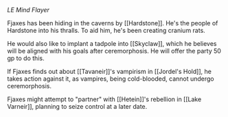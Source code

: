 *LE Mind Flayer*

Fjaxes has been hiding in the caverns by [[Hardstone]]. He's the people of Hardstone into his thralls. To aid him, he's been creating cranium rats.

He would also like to implant a tadpole into [[Skyclaw]], which he believes will be aligned with his goals after ceremorphosis. He will offer the party 50 gp to do this.

If Fjaxes finds out about [[Tavaneir]]'s vampirism in [[Jordel's Hold]], he takes action against it, as vampires, being cold-blooded, cannot undergo ceremorphosis.

Fjaxes might attempt to "partner" with [[Hetein]]'s rebellion in [[Lake Varneir]], planning to seize control at a later date.